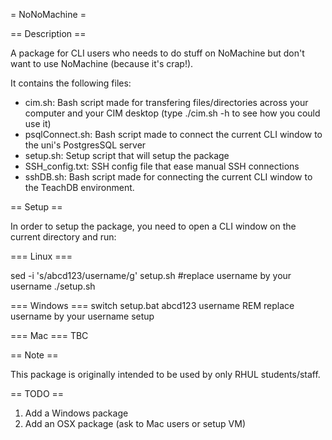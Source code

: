 = NoNoMachine =

== Description ==

A package for CLI users who needs to do stuff on NoMachine but don't want to use NoMachine (because it's crap!).

It contains the following files:
- cim.sh: Bash script made for transfering files/directories across your computer and your CIM desktop (type ./cim.sh -h to see how you could use it)
- psqlConnect.sh: Bash script made to connect the current CLI window to the uni's PostgresSQL server
- setup.sh: Setup script that will setup the package
- SSH_config.txt: SSH config file that ease manual SSH connections
- sshDB.sh: Bash script made for connecting the current CLI window to the TeachDB environment.

== Setup ==

In order to setup the package, you need to open a CLI window on the current directory and run:

=== Linux ===

sed -i 's/abcd123/username/g' setup.sh #replace username by your username
./setup.sh

=== Windows ===
switch setup.bat abcd123 username REM replace username by your username
setup

=== Mac ===
TBC

== Note ==

This package is originally intended to be used by only RHUL students/staff.

== TODO ==

1. Add a Windows package
2. Add an OSX package (ask to Mac users or setup VM)
